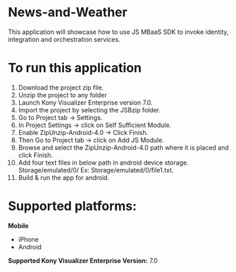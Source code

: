 # News-and-Weather
This application will showcase how to use JS MBaaS SDK to invoke identity, integration and orchestration services.

# To run this application

1. Download the project zip file.
2. Unzip the project to any folder
3. Launch Kony Visualizer Enterprise version 7.0.
4. Import the project by selecting the JSBzip folder.
5. Go to Project tab -> Settings.
6. In Project Settings -> click on Self Sufficient Module.
7. Enable ZipUnzip-Android-4.0 -> Click Finish.
8. Then Go to Project tab -> click on Add JS Module.
9. Browse and select the ZipUnzip-Android-4.0 path where it is placed and click Finish.
10. Add four text files in below path in android device storage.
     Storage/emulated/0/
     Ex: Storage/emulated/0/file1.txt.
11. Build & run the app for android.

# Supported platforms:
**Mobile**
 * iPhone
 * Android

**Supported Kony Visualizer Enterprise Version:** 7.0
